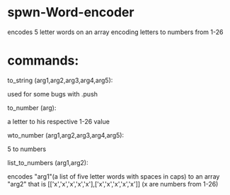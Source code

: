 # spwn-Word-encoder
encodes 5 letter words on an array encoding letters to numbers from 1-26
# commands:

to_string (arg1,arg2,arg3,arg4,arg5):

used for some bugs with .push

to_number (arg):

a letter to his respective 1-26 value

wto_number (arg1,arg2,arg3,arg4,arg5):

5 to numbers

list_to_numbers (arg1,arg2):

encodes "arg1"(a list of five letter words with spaces in caps) to an array "arg2" that is [['x','x','x','x','x'],['x','x','x','x','x']] (x are numbers from 1-26)
